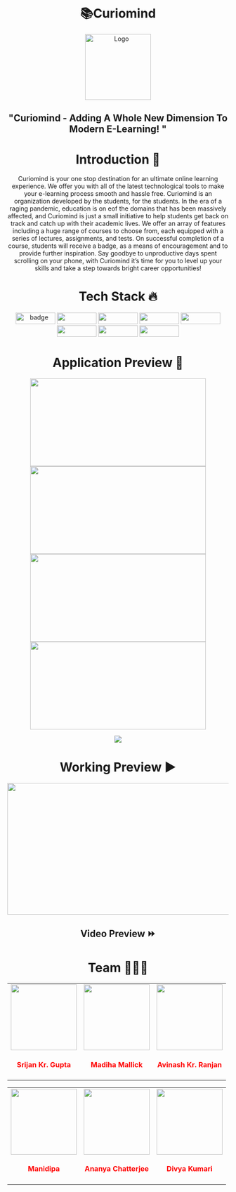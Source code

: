 <h1 align=center>📚Curiomind </h1>

<p align="center">
  <a href="https://github.com/curiomind-e-learning">
    <img src="https://user-images.githubusercontent.com/66238394/150757460-8ae92cc8-114f-4209-9a64-de32df3dbda0.svg" alt="Logo" height="150px" width="150px">
  </a>

<h2 align=center> "Curiomind - Adding A Whole New Dimension To Modern E-Learning!  "  
<h1 align=center> Introduction 🚩 </h1>

  <p align="center">
   Curiomind is your one stop destination for an ultimate online learning experience. We offer you with all of the latest technological tools to make your e-learning process smooth and hassle free. Curiomind is an organization developed by the students, for the students. In the era of a raging pandemic, education is on eof the domains that has been massively affected, and Curiomind is just a small initiative to help students get back on track and catch up with their academic lives. We offer an array of features including a huge range of courses to choose from, each equipped with a series of lectures, assignments, and tests. On successful completion of a course, students will receive a badge, as a means of encouragement and to provide further inspiration. Say goodbye to unproductive days spent scrolling on your phone, with Curiomind it’s time for you to level up your skills and take a step towards bright career opportunities!

<h1 align=center> Tech Stack 🔥 </h1>  
  <p align="center">
  <img src="https://badges.aleen42.com/src/react.svg" alt="badge" height="26px" width="90px"/>  <img src="https://badges.aleen42.com/src/node.svg" height="26px" width="90px" /> <img src="https://badges.aleen42.com/src/tailwindcss.svg" height="26px" width="90px"/> <img src="https://img.shields.io/badge/Figma-F24E1E?style=for-the-badge&logo=figma&logoColor=white" height="26px" width="90px" /> <img src="https://img.shields.io/badge/MongoDB-4EA94B?style=for-the-badge&logo=mongodb&logoColor=white" height="26px" width="90px"/> <img src="https://img.shields.io/badge/Express.js-000000?style=for-the-badge&logo=express&logoColor=white" height="26px" width="90px"/> <img src="https://img.shields.io/badge/firebase-ffca28?style=for-the-badge&logo=firebase&logoColor=black" height="26px" width="90px"/>   <img src="https://badges.aleen42.com/src/github.svg" height="26px" width="90px"/>
    
<h1 align=center> Application Preview 👀 </h1> 
  <p align="center">
    <img src="https://user-images.githubusercontent.com/70858557/150777300-2f78830a-5976-4d46-8c3c-dea1fbbdfe0a.PNG" height="200px" width="400px" > <img src="https://user-images.githubusercontent.com/70858557/150777322-9a944e77-60cc-4a1b-996a-7ce1cd13990f.PNG" height="200px" width="400px" >  <img src="https://user-images.githubusercontent.com/70858557/150777343-6d506126-897d-4c22-bf9a-6da2404ddfa2.PNG" height="200px" width="400px" >  <img src="https://user-images.githubusercontent.com/70858557/150777375-2303aea7-de8d-494d-8d7b-ab5c343f5973.PNG" height="200px" width="400px" >
  
  <p align="center">
  <a href="https://curiomind.netlify.app/">
    <img src="https://forthebadge.com/images/badges/check-it-out.svg">
  </a>
    
<h1 align=center> Working Preview ▶ </h1>
  <p align="center">
    <img src="https://user-images.githubusercontent.com/70858557/150796926-14e08b9b-1be7-41a4-83ba-81847885f18c.gif" height="300px" width="600px">
  
   <h2 align="center"> Video Preview ⏩ 
  
</br>


<h1 align=center> Team 👨🏻‍💻 </h1>
<div align="center">
<table>
<tr>	
<td align="center"><a href="https://github.com/geekymeeky"><img src="https://github.com/geekymeeky.png?size=200" width=150px height=150px /></a></br> <h4 style="color:red;">Srijan Kr. Gupta</h4></td>

<td align="center" ><a href="https://github.com/madihamallick"><img src="https://github.com/madihamallick.png?size=200" width=150px height=150px /></a></br> <h4 style="color:red;">Madiha Mallick</h4>
</td>

<td align="center"><a href="https://github.com/avinashkranjan"><img src="https://github.com/avinashkranjan.png?size=200" width=150px height=150px /></a></br> <h4 style="color:red;">Avinash Kr. Ranjan</h4>
</td>
</tr>
</table>

<table>
<tr>
<td align="center"><a href="https://github.com/Manidipaaa"><img src="https://github.com/Manidipaaa.png?size=200" width=150px height=150px /></a></br> <h4 style="color:red;">Manidipa</h4>   
</td>

<td align="center"><a href="https://github.com/Ananya-012"><img src="https://github.com/Ananya-012.png?size=200" width=150px height=150px /></a></br> <h4 style="color:red;">Ananya Chatterjee</h4>   
</td>

<td align="center"><a href="https://github.com/DIVYA-KUMARI12"><img src="https://github.com/DIVYA-KUMARI12.png?size=200" width=150px height=150px /></a></br> <h4 style="color:red;">Divya Kumari</h4>   
</td>
</tr>
</table>
</div>
